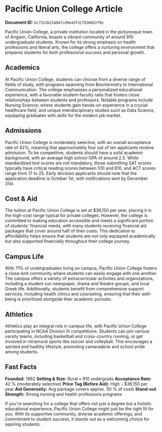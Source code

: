 # Pacific Union College Article

**Document ID:** `bc73136234847cd9e43f317936832f9e`

Pacific Union College, a private institution located in the picturesque town of Angwin, California, boasts a vibrant community of around 910 undergraduate students. Known for its strong emphasis on health professions and liberal arts, the college offers a nurturing environment that prepares students for both professional success and personal growth.

## Academics
At Pacific Union College, students can choose from a diverse range of fields of study, with programs spanning from Biochemistry to International Communication. The college emphasizes a personalized educational experience, with a favorable student-faculty ratio that fosters close relationships between students and professors. Notable programs include Nursing Science, where students gain hands-on experience in a crucial healthcare field, and unique interdisciplinary studies such as Data Science, equipping graduates with skills for the modern job market.

## Admissions
Pacific Union College is moderately selective, with an overall acceptance rate of 42%, meaning that approximately four out of ten applicants receive admission. To be competitive, students should have a solid academic background, with an average high school GPA of around 2.5. While standardized test scores are not mandatory, those submitting SAT scores typically have critical reading scores between 510 and 610, and ACT scores range from 17 to 25. Early decision applicants should note that the application deadline is October 1st, with notifications sent by December 31st.

## Cost & Aid
The tuition at Pacific Union College is set at $36,150 per year, placing it in the high-cost range typical for private colleges. However, the college is committed to making education accessible and meets a significant portion of students' financial needs, with many students receiving financial aid packages that cover around half of their costs. This dedication to affordability helps ensure that students are not only equipped academically but also supported financially throughout their college journey.

## Campus Life
With 71% of undergraduates living on campus, Pacific Union College fosters a close-knit community where students can easily engage with one another. The campus offers a variety of extracurricular activities and organizations, including a student-run newspaper, drama and theatre groups, and local Greek life. Additionally, students benefit from comprehensive support services, including health clinics and counseling, ensuring that their well-being is prioritized alongside their academic pursuits.

## Athletics
Athletics play an integral role in campus life, with Pacific Union College participating in NCAA Division III competitions. Students can join various varsity teams, including basketball and cross-country running, or get involved in intramural sports like soccer and volleyball. This encourages a spirited and healthy lifestyle, promoting camaraderie and school pride among students.

## Fast Facts
**Founded:** 1882
**Setting & Size:** Rural • 910 undergrads
**Acceptance Rate:** 42 % (moderately selective)
**Price Tag (Before Aid):** High – $36,150 per year
**Aid Generosity:** Avg package covers approx. 50 % of costs
**Stand-out Strength:** Strong nursing and health professions programs

If you're searching for a college that offers not just a degree but a holistic educational experience, Pacific Union College might just be the right fit for you. With its supportive community, diverse academic offerings, and commitment to student success, it stands out as a welcoming choice for aspiring students.
